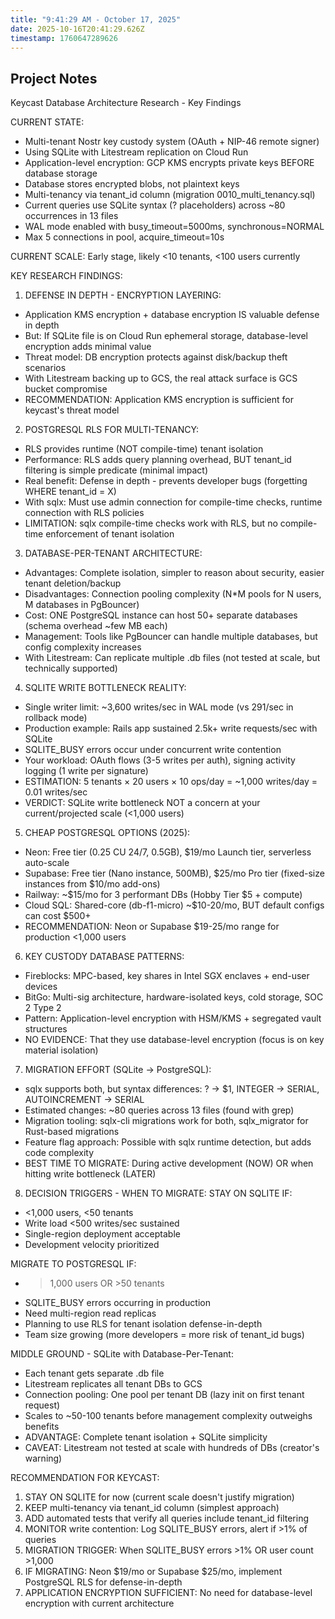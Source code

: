 ```yaml
---
title: "9:41:29 AM - October 17, 2025"
date: 2025-10-16T20:41:29.626Z
timestamp: 1760647289626
---
```


## Project Notes

Keycast Database Architecture Research - Key Findings

CURRENT STATE:
- Multi-tenant Nostr key custody system (OAuth + NIP-46 remote signer)
- Using SQLite with Litestream replication on Cloud Run
- Application-level encryption: GCP KMS encrypts private keys BEFORE database storage
- Database stores encrypted blobs, not plaintext keys
- Multi-tenancy via tenant_id column (migration 0010_multi_tenancy.sql)
- Current queries use SQLite syntax (? placeholders) across ~80 occurrences in 13 files
- WAL mode enabled with busy_timeout=5000ms, synchronous=NORMAL
- Max 5 connections in pool, acquire_timeout=10s

CURRENT SCALE: Early stage, likely <10 tenants, <100 users currently

KEY RESEARCH FINDINGS:

1. DEFENSE IN DEPTH - ENCRYPTION LAYERING:
- Application KMS encryption + database encryption IS valuable defense in depth
- But: If SQLite file is on Cloud Run ephemeral storage, database-level encryption adds minimal value
- Threat model: DB encryption protects against disk/backup theft scenarios
- With Litestream backing up to GCS, the real attack surface is GCS bucket compromise
- RECOMMENDATION: Application KMS encryption is sufficient for keycast's threat model

2. POSTGRESQL RLS FOR MULTI-TENANCY:
- RLS provides runtime (NOT compile-time) tenant isolation
- Performance: RLS adds query planning overhead, BUT tenant_id filtering is simple predicate (minimal impact)
- Real benefit: Defense in depth - prevents developer bugs (forgetting WHERE tenant_id = X)
- With sqlx: Must use admin connection for compile-time checks, runtime connection with RLS policies
- LIMITATION: sqlx compile-time checks work with RLS, but no compile-time enforcement of tenant isolation

3. DATABASE-PER-TENANT ARCHITECTURE:
- Advantages: Complete isolation, simpler to reason about security, easier tenant deletion/backup
- Disadvantages: Connection pooling complexity (N*M pools for N users, M databases in PgBouncer)
- Cost: ONE PostgreSQL instance can host 50+ separate databases (schema overhead ~few MB each)
- Management: Tools like PgBouncer can handle multiple databases, but config complexity increases
- With Litestream: Can replicate multiple .db files (not tested at scale, but technically supported)

4. SQLITE WRITE BOTTLENECK REALITY:
- Single writer limit: ~3,600 writes/sec in WAL mode (vs 291/sec in rollback mode)
- Production example: Rails app sustained 2.5k+ write requests/sec with SQLite
- SQLITE_BUSY errors occur under concurrent write contention
- Your workload: OAuth flows (3-5 writes per auth), signing activity logging (1 write per signature)
- ESTIMATION: 5 tenants × 20 users × 10 ops/day = ~1,000 writes/day = 0.01 writes/sec
- VERDICT: SQLite write bottleneck NOT a concern at your current/projected scale (<1,000 users)

5. CHEAP POSTGRESQL OPTIONS (2025):
- Neon: Free tier (0.25 CU 24/7, 0.5GB), $19/mo Launch tier, serverless auto-scale
- Supabase: Free tier (Nano instance, 500MB), $25/mo Pro tier (fixed-size instances from $10/mo add-ons)
- Railway: ~$15/mo for 3 performant DBs (Hobby Tier $5 + compute)
- Cloud SQL: Shared-core (db-f1-micro) ~$10-20/mo, BUT default configs can cost $500+
- RECOMMENDATION: Neon or Supabase $19-25/mo range for production <1,000 users

6. KEY CUSTODY DATABASE PATTERNS:
- Fireblocks: MPC-based, key shares in Intel SGX enclaves + end-user devices
- BitGo: Multi-sig architecture, hardware-isolated keys, cold storage, SOC 2 Type 2
- Pattern: Application-level encryption with HSM/KMS + segregated vault structures
- NO EVIDENCE: That they use database-level encryption (focus is on key material isolation)

7. MIGRATION EFFORT (SQLite → PostgreSQL):
- sqlx supports both, but syntax differences: ? → $1, INTEGER → SERIAL, AUTOINCREMENT → SERIAL
- Estimated changes: ~80 queries across 13 files (found with grep)
- Migration tooling: sqlx-cli migrations work for both, sqlx_migrator for Rust-based migrations
- Feature flag approach: Possible with sqlx runtime detection, but adds code complexity
- BEST TIME TO MIGRATE: During active development (NOW) OR when hitting write bottleneck (LATER)

8. DECISION TRIGGERS - WHEN TO MIGRATE:
STAY ON SQLITE IF:
- <1,000 users, <50 tenants
- Write load <500 writes/sec sustained
- Single-region deployment acceptable
- Development velocity prioritized

MIGRATE TO POSTGRESQL IF:
- >1,000 users OR >50 tenants
- SQLITE_BUSY errors occurring in production
- Need multi-region read replicas
- Planning to use RLS for tenant isolation defense-in-depth
- Team size growing (more developers = more risk of tenant_id bugs)

MIDDLE GROUND - SQLite with Database-Per-Tenant:
- Each tenant gets separate .db file
- Litestream replicates all tenant DBs to GCS
- Connection pooling: One pool per tenant DB (lazy init on first tenant request)
- Scales to ~50-100 tenants before management complexity outweighs benefits
- ADVANTAGE: Complete tenant isolation + SQLite simplicity
- CAVEAT: Litestream not tested at scale with hundreds of DBs (creator's warning)

RECOMMENDATION FOR KEYCAST:
1. STAY ON SQLITE for now (current scale doesn't justify migration)
2. KEEP multi-tenancy via tenant_id column (simplest approach)
3. ADD automated tests that verify all queries include tenant_id filtering
4. MONITOR write contention: Log SQLITE_BUSY errors, alert if >1% of queries
5. MIGRATION TRIGGER: When SQLITE_BUSY errors >1% OR user count >1,000
6. IF MIGRATING: Neon $19/mo or Supabase $25/mo, implement PostgreSQL RLS for defense-in-depth
7. APPLICATION ENCRYPTION SUFFICIENT: No need for database-level encryption with current architecture
